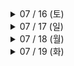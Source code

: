 <details>
<summary>07 / 16 (토)</summary>

- 프로젝트 생성 및 git 연동
- 기획서 작성
- 폴더 구조 설정
- 로그인 / 회원가입 화면 구현
- 뼈대 레이아웃 구성
- 프로필 화면 구현
- TabMan 전환 시 전환 모션을 없애고 싶음
  
</details>

<details>
<summary>07 / 17 (일)</summary>

- 홈 화면 구현
- 상품 상세 화면 구현 (신고하기까지)
- 홈 > 스크롤 시 추천상품, 브랜드가 상단 고정되도록 하고 싶음
- 홈 > 스크롤 했을 때 navigation bar tint color 변경하고 싶음
  
</details>

<details>
<summary>07 / 18 (월)</summary>

- 상품 상세 화면 구현 (후기까지)
- 회원가입 / 로그인 API 연동
- 인증번호 확인 API 연동
- 상점명 수정 API 연동
- 소셜 (카카오 / 구글) 로그인 API 연동
  
</details>

<details>
<summary>07 / 19 (화)</summary>

- 상점 정보 화면 구현
- 상점 정보 API 연동
- 프로필 API 연동
- 상품 등록 화면 구현
- 상품 등록 API 연동
- 탭 바 > 등록 버튼 클릭 시 탭 이동 대신 등록 버튼 창만 띄울 수 있도록 하고 싶음

</details>
